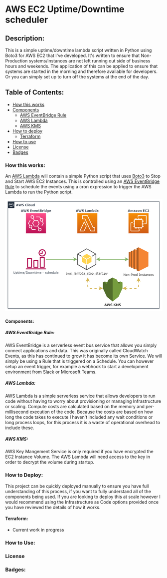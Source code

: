 # AWS EC2 Uptime/Downtime scheduler

## Description: 
This is a simple uptime/downtime lambda script written in Python using Boto3 for AWS EC2 that I've developed. It's written to ensure that Non-Production systems/instances are not left running out side of business hours and weekends.
The application of this can be applied to ensure that systems are started in the morning and therefore available for developers. Or you can simply set up to turn off the systems at the end of the day.

## Table of Contents:
* [How this works](#how-this-works)
* [Components](#components)
    - [AWS EventBridge Rule](#aws-eventbridge-rule)
    - [AWS Lambda](#aws-lambda)
    - [AWS KMS](#aws-kms)
* [How to deploy](#how-to-deploy)
    - [Terraform](#terraform)
* [How to use](#how-to-use)
* [License](#license)
* [Badges](#badges)

### How this works:
An [AWS Lambda](https://aws.amazon.com/lambda/) will contain a simple Python script that uses [Boto3](https://boto3.amazonaws.com/v1/documentation/api/latest/index.html) to Stop and Start AWS EC2 Instances. This is controlled using an [AWS EventBridge Rule](https://docs.aws.amazon.com/eventbridge/latest/userguide/eb-rules.html) to schedule the events using a cron expression to trigger the AWS Lambda to run the Python script.

![Simple Schedule Diagram](../images/Schedule-Uptime_Downtime.drawio.png?raw-true)

#### Components: 
##### AWS EventBridge Rule: 
AWS EventBridge is a serverless event bus service that allows you simply connect applications and data. This was originally called CloudWatch Events, as this has continued to grow it has become its own Service. We will simply be using a Rule that is triggered on a Schedule. You can however setup an event trigger, for example a webhook to start a development environment from Slack or Microsoft Teams.

##### AWS Lambda:
AWS Lambda is a simple serverless service that allows developers to run code without having to worry about provisioning or managing Infrastructure or scaling. Compute costs are calculated based on the memory and per-millisecond execution of the code. Because the costs are based on how long the code takes to execute I haven't included any wait conditions or long process loops, for this process it is a waste of operational overhead to include these.

##### AWS KMS: 
AWS Key Mangement Service is only required if you have encrypted the EC2 Instance Volume. The AWS Lambda will need access to the key in order to decrypt the volume during startup.


### How to Deploy:
This project can be quickly deployed manually to ensure you have full understanding of this process, if you want to fully understand all of the components being used. If you are looking to deploy this at scale however I would recommend using the Infrastructure as Code options provided once you have reviewed the details of how it works.

#### Terraform:
 - Current work in progress

### How to Use: 

### License


### Badges: 
